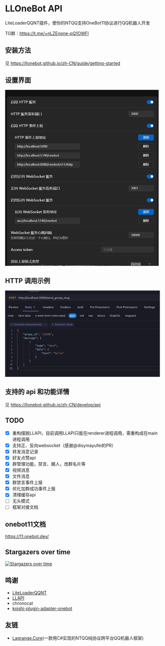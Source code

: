 
# LLOneBot API
LiteLoaderQQNT插件，使你的NTQQ支持OneBot11协议进行QQ机器人开发

TG群：<https://t.me/+nLZEnpne-pQ1OWFl>

## 安装方法

见 <https://llonebot.github.io/zh-CN/guide/getting-started>

## 设置界面

<img src="./doc/image/setting.png" width="500px" alt="图片名称"/>

## HTTP 调用示例

![](doc/image/example.jpg)

## 支持的 api 和功能详情

见 <https://llonebot.github.io/zh-CN/develop/api>


## TODO
- [x] 重构摆脱LLAPI，目前调用LLAPI只能在renderer进程调用，需重构成在main进程调用
- [x] 支持正、反向websocket（感谢@disymayufei的PR）
- [x] 转发消息记录 
- [x] 好友点赞api
- [x] 群管理功能，禁言、踢人，改群名片等
- [x] 视频消息
- [x] 文件消息
- [x] 群禁言事件上报
- [x] 优化加群成功事件上报
- [x] 清理缓存api
- [ ] 无头模式
- [ ] 框架对接文档

## onebot11文档
<https://11.onebot.dev/>

## Stargazers over time
[![Stargazers over time](https://starchart.cc/LLOneBot/LLOneBot.svg?variant=adaptive)](https://starchart.cc/LLOneBot/LLOneBot)


## 鸣谢
* [LiteLoaderQQNT](https://liteloaderqqnt.github.io/guide/install.html)
* [LLAPI](https://github.com/Night-stars-1/LiteLoaderQQNT-Plugin-LLAPI)
* chronocat
* [koishi-plugin-adapter-onebot](https://github.com/koishijs/koishi-plugin-adapter-onebot)

## 友链
* [Lagrange.Core](https://github.com/LagrangeDev/Lagrange.Core)(一款用C#实现的NTQQ纯协议跨平台QQ机器人框架)

